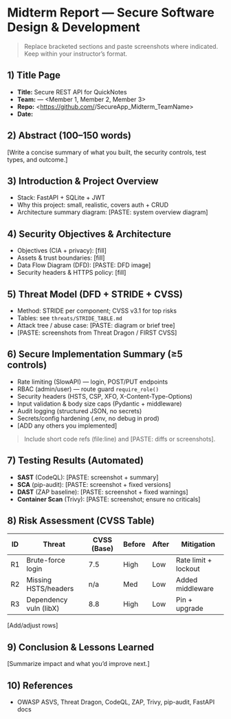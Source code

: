 
# Midterm Report — Secure Software Design & Development
> Replace bracketed sections and paste screenshots where indicated. Keep within your instructor’s format.

## 1) Title Page
- **Title:** Secure REST API for QuickNotes
- **Team:** <Team Name> — <Member 1, Member 2, Member 3>
- **Repo:** <https://github.com/<org>/SecureApp_Midterm_TeamName>
- **Date:** <YYYY-MM-DD>

## 2) Abstract (100–150 words)
[Write a concise summary of what you built, the security controls, test types, and outcome.]

## 3) Introduction & Project Overview
- Stack: FastAPI + SQLite + JWT
- Why this project: small, realistic, covers auth + CRUD
- Architecture summary diagram: [PASTE: system overview diagram]

## 4) Security Objectives & Architecture
- Objectives (CIA + privacy): [fill]
- Assets & trust boundaries: [fill]
- Data Flow Diagram (DFD): [PASTE: DFD image]
- Security headers & HTTPS policy: [fill]

## 5) Threat Model (DFD + STRIDE + CVSS)
- Method: STRIDE per component; CVSS v3.1 for top risks
- Tables: see `threats/STRIDE_TABLE.md`
- Attack tree / abuse case: [PASTE: diagram or brief tree]
- [PASTE: screenshots from Threat Dragon / FIRST CVSS]

## 6) Secure Implementation Summary (≥5 controls)
- Rate limiting (SlowAPI) — login, POST/PUT endpoints
- RBAC (admin/user) — route guard `require_role()`
- Security headers (HSTS, CSP, XFO, X-Content-Type-Options)
- Input validation & body size caps (Pydantic + middleware)
- Audit logging (structured JSON, no secrets)
- Secrets/config hardening (.env, no debug in prod)
- [ADD any others you implemented]

> Include short code refs (file:line) and [PASTE: diffs or screenshots].

## 7) Testing Results (Automated)
- **SAST** (CodeQL): [PASTE: screenshot + summary]
- **SCA** (pip-audit): [PASTE: screenshot + fixed versions]
- **DAST** (ZAP baseline): [PASTE: screenshot + fixed warnings]
- **Container Scan** (Trivy): [PASTE: screenshot; ensure no criticals]

## 8) Risk Assessment (CVSS Table)
| ID | Threat | CVSS (Base) | Before | After | Mitigation |
|----|--------|-------------|--------|-------|------------|
| R1 | Brute-force login | 7.5 | High | Low | Rate limit + lockout |
| R2 | Missing HSTS/headers | n/a | Med | Low | Added middleware |
| R3 | Dependency vuln (libX) | 8.8 | High | Low | Pin + upgrade |
[Add/adjust rows]

## 9) Conclusion & Lessons Learned
[Summarize impact and what you’d improve next.]

## 10) References
- OWASP ASVS, Threat Dragon, CodeQL, ZAP, Trivy, pip-audit, FastAPI docs
